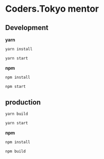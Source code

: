 # Coders.Tokyo mentor

## Development

**yarn**

```bash
yarn install
```

```bash
yarn start
```

**npm**

```bash
npm install
```

```bash
npm start
```

## production

```bash
yarn build
```

```bash
yarn start
```

**npm**

```bash
npm install
```

```bash
npm build
```
